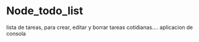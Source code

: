 # Node_todo_list
lista de tareas, para crear, editar y borrar tareas cotidianas.... aplicacion de consola

